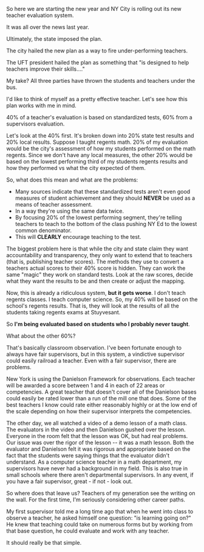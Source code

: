 <!--
.. title: Why I might no longer be an effective teacher
.. slug: 2013-09-06-why_i_might_no_longer_be_an_effective_teacher.md
.. date: 2013-09-06
.. type: text
-->


So here we are starting the new year and NY City is rolling out its new teacher evaluation system.

It was all over the news last year. 

Ultimately, the state imposed the plan.

The city hailed the new plan as a way to fire under-performing teachers.

The UFT president hailed the plan as something that "is designed to help teachers improve their skills...."

My take? All three parties have thrown the students and teachers under the bus.

I'd like to think of myself as a pretty effective teacher. Let's see how this plan works with me in mind.

40% of a teacher's evaluation is based on standardized tests, 60% from a supervisors evaluation.

Let's look at the 40% first. It's broken down into 20% state test
results and 20% local results.  Suppose I taught regents math. 20% of
my evaluation would be the city's assessment of how my students
performed on the math regents. Since we don't have any local measures,
the other 20% would be based on the lowest performing third of my
students regents results and how they performed vs what the city
expected of them.

So, what does this mean and what are the problems:

 * Many sources indicate that these standardized tests aren't even good measures of student achievement and they should **NEVER** be used as a means of teacher assessment.
 * In a way they're using the same data twice.
 * By focusing 20% of the lowest performing segment, they're telling teachers to teach to the bottom of the class pushing NY Ed to the lowest common denominator.
 * This will  **CLEARLY** encourage teaching to the test.

The biggest problem here is that while the city and state claim they
want accountability and transparency, they only want to extend that to
teachers (that is, publishing teacher scores). The methods they use to
convert a teachers actual scores to their 40% score is hidden. They
can work the same "magic" they work on standard tests. Look at the raw
scores, decide what they want the results to be and then create or
adjust the mapping.

Now, this is already a ridiculous system, **but it gets worse**. I
don't teach regents classes. I teach computer science. So, my 40% will
be based on the school's regents results. That is, they will look at
the results of all the students taking regents exams at Stuyvesant.

So **I'm being evaluated based on students who I probably never taught**.

What about the other 60%?

That's basically classroom observation. I've been fortunate enough to
always have fair supervisors, but in this system, a vindictive
supervisor could easily railroad a teacher. Even with a fair supervisor, there are problems.

New York is using the Danielson Framework for observations. Each
teacher will be awarded a score between 1 and 4 in each of 22 areas or
competencies. A great teacher that doesn't cover all of the Danielson
bases could easily be rated lower than a run of the mill one that
does. Some of the best teachers I know could rate either reasonably
highly or at the low end of the scale depending on how their
supervisor interprets the competencies.

The other day, we all watched a video of a demo lesson of a math
class. The evaluators in the video and then Danielson gushed over the
lesson. Everyone in the room felt that the lesson was OK, but had real
problems. Our issue was over the rigor of the lesson -- it was a math
lesson. Both the evaluator and Danielson felt it was rigorous and
appropriate based on the fact that the students were saying things
that the evaluator didn't understand. As a computer science teacher in
a math department, my supervisors have never had a background in my
field. This is also true in small schools where there aren't
departmental supervisors. In any event, if you have a fair supervisor,
great - if not - look out.

So where does that leave us? Teachers of my generation see the writing
on the wall. For the first time, I'm seriously considering other
career paths.

My first supervisor told me a long time ago that when he went into
class to observe a teacher, he asked himself one question: "is
learning going on?" He knew that teaching could take on numerous forms
but by working from that base question, he could evaluate and work with any teacher.

It should really be that simple.







